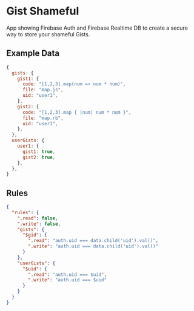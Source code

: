 # Gist Shameful

App showing Firebase Auth and Firebase Realtime DB to create a secure way to store your shameful Gists.

## Example Data

```js
{
  gists: {
    gist1: {
      code: "[1,2,3].map(num => num * num)",
      file: "map.js",
      uid: "user1",
    },
    gist2: {
      code: "[1,2,3].map { |num| num * num }",
      file: "map.rb",
      uid: "user1",
    },
  },
  userGists: {
    user1: {
      gist1: true,
      gist2: true,
    },
  },
}
```

## Rules

```json
{
  "rules": {
    ".read": false,
    ".write": false,
    "gists": {
      "$gid": {
        ".read": "auth.uid === data.child('uid').val()",
        ".write": "auth.uid === data.child('uid').val()"
      }
    },
    "userGists": {
      "$uid": {
        ".read": "auth.uid === $uid",
        ".write": "auth.uid === $uid"
      }
    }
  }
}
```
